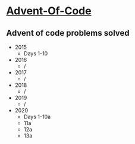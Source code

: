 # [Advent-Of-Code](adventofcode.com)

## Advent of code problems solved
* 2015
    * Days 1-10
* 2016
    * /
* 2017
    * /
* 2018
    * /
* 2019
    * /
* 2020
    * Days 1-10a
    * 11a
    * 12a
    * 13a

